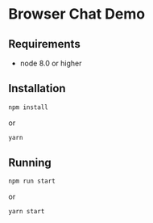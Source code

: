 # Browser Chat Demo

## Requirements

- node 8.0 or higher

## Installation

```bash
npm install
```
or
```bash
yarn
```

## Running

```bash
npm run start
```
or
```bash
yarn start
```